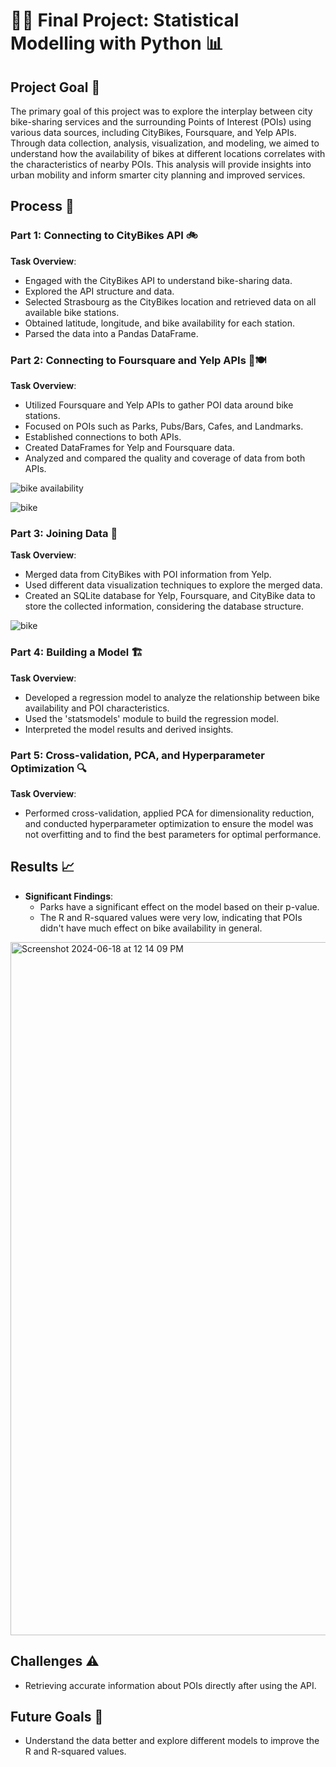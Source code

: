 # 🚴‍♂️ Final Project: Statistical Modelling with Python 📊

## Project Goal 🎯

The primary goal of this project was to explore the interplay between city bike-sharing services and the surrounding Points of Interest (POIs) using various data sources, including CityBikes, Foursquare, and Yelp APIs. Through data collection, analysis, visualization, and modeling, we aimed to understand how the availability of bikes at different locations correlates with the characteristics of nearby POIs. This analysis will provide insights into urban mobility and inform smarter city planning and improved services.

## Process 🔄

### Part 1: Connecting to CityBikes API 🚲

**Task Overview**:
- Engaged with the CityBikes API to understand bike-sharing data.
- Explored the API structure and data.
- Selected Strasbourg as the CityBikes location and retrieved data on all available bike stations.
- Obtained latitude, longitude, and bike availability for each station.
- Parsed the data into a Pandas DataFrame.

### Part 2: Connecting to Foursquare and Yelp APIs 🌟🍽️

**Task Overview**:
- Utilized Foursquare and Yelp APIs to gather POI data around bike stations.
- Focused on POIs such as Parks, Pubs/Bars, Cafes, and Landmarks.
- Established connections to both APIs.
- Created DataFrames for Yelp and Foursquare data.
- Analyzed and compared the quality and coverage of data from both APIs.

![bike availability](https://github.com/Asal-zou/Statistical-Modelling-Project/assets/134029102/514f69f6-8da6-4dcd-9e9e-3c1603b11b26)

![bike](https://github.com/Asal-zou/Statistical-Modelling-Project/assets/134029102/451355d7-9c9b-48c2-bb18-8e090f45202f)


### Part 3: Joining Data 🔗

**Task Overview**:
- Merged data from CityBikes with POI information from Yelp.
- Used different data visualization techniques to explore the merged data.
- Created an SQLite database for Yelp, Foursquare, and CityBike data to store the collected information, considering the database structure.


![bike](https://github.com/Asal-zou/Statistical-Modelling-Project/assets/134029102/e6a2b76d-5de3-46b0-a765-efc2572d91d7)


### Part 4: Building a Model 🏗️

**Task Overview**:
- Developed a regression model to analyze the relationship between bike availability and POI characteristics.
- Used the 'statsmodels' module to build the regression model.
- Interpreted the model results and derived insights.

### Part 5: Cross-validation, PCA, and Hyperparameter Optimization 🔍

**Task Overview**:
- Performed cross-validation, applied PCA for dimensionality reduction, and conducted hyperparameter optimization to ensure the model was not overfitting and to find the best parameters for optimal performance.

## Results 📈

- **Significant Findings**:
  - Parks have a significant effect on the model based on their p-value.
  - The R and R-squared values were very low, indicating that POIs didn't have much effect on bike availability in general.

 <img width="1109" alt="Screenshot 2024-06-18 at 12 14 09 PM" src="https://github.com/Asal-zou/Statistical-Modelling-Project/assets/134029102/4bcdbc7b-5ec5-462e-b925-927c3328557d">

  

## Challenges ⚠️

- Retrieving accurate information about POIs directly after using the API.

## Future Goals 🚀

- Understand the data better and explore different models to improve the R and R-squared values.
